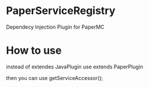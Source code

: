 # PaperServiceRegistry
Dependecy Injection Plugin for  PaperMC

# How to use
instead of extendes JavaPlugin use extends PaperPlugin

then you can use getServiceAccessor();
